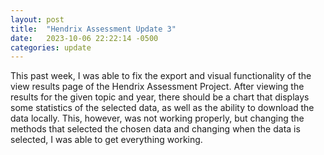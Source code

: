 ```yaml
---
layout: post
title:  "Hendrix Assessment Update 3"
date:   2023-10-06 22:22:14 -0500
categories: update
---
```


This past week, I was able to fix the export and visual functionality of the view results page of the Hendrix Assessment Project. After viewing the results for the given topic and year, there should be a chart that displays some statistics of the selected data, as well as the ability to download the data locally. This, however, was not working properly, but changing the methods that selected the chosen data and changing when the data is selected, I was able to get everything working.
